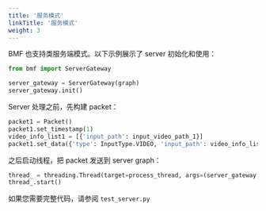 ```yaml
---
title: '服务模式'
linkTitle: '服务模式'
weight: 3
---
```

BMF 也支持类服务端模式。以下示例展示了 server 初始化和使用：

```python
from bmf import ServerGateway

server_gateway = ServerGateway(graph)
server_gateway.init()
```

Server 处理之前，先构建 packet：

```python
packet1 = Packet()
packet1.set_timestamp(1)
video_info_list1 = [{'input_path': input_video_path_1}]
packet1.set_data({'type': InputType.VIDEO, 'input_path': video_info_list1})
```

之后启动线程，把 packet 发送到 server graph：

```python
thread_ = threading.Thread(target=process_thread, args=(server_gateway, packet1))
thread_.start()
```


如果您需要完整代码，请参阅 `test_server.py`